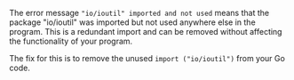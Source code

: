 The error message `"io/ioutil" imported and not used` means that the package "io/ioutil" was imported but not used anywhere else in the program. This is a redundant import and can be removed without affecting the functionality of your program. 

The fix for this is to remove the unused `import ("io/ioutil")` from your Go code.